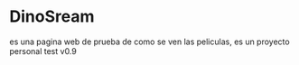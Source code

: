 # DinoSream

es una pagina web de prueba de como se ven las peliculas, es un proyecto personal test v0.9
